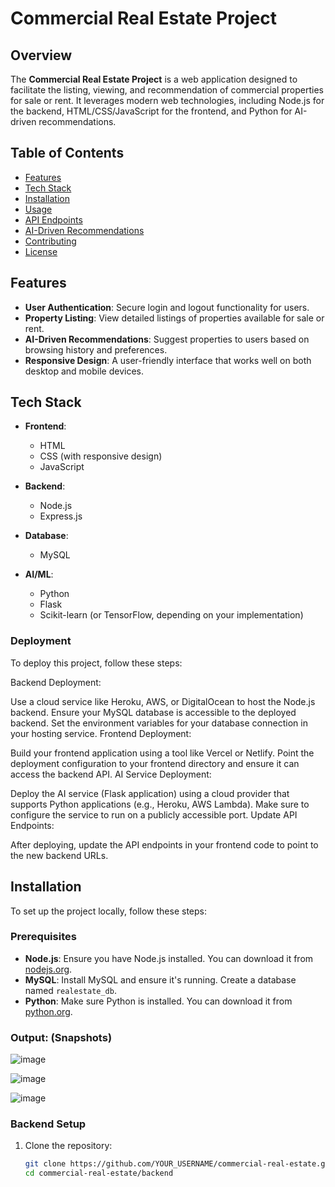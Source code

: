 # Commercial Real Estate Project

## Overview

The **Commercial Real Estate Project** is a web application designed to facilitate the listing, viewing, and recommendation of commercial properties for sale or rent. It leverages modern web technologies, including Node.js for the backend, HTML/CSS/JavaScript for the frontend, and Python for AI-driven recommendations.

## Table of Contents

- [Features](#features)
- [Tech Stack](#tech-stack)
- [Installation](#installation)
- [Usage](#usage)
- [API Endpoints](#api-endpoints)
- [AI-Driven Recommendations](#ai-driven-recommendations)
- [Contributing](#contributing)
- [License](#license)

## Features

- **User Authentication**: Secure login and logout functionality for users.
- **Property Listing**: View detailed listings of properties available for sale or rent.
- **AI-Driven Recommendations**: Suggest properties to users based on browsing history and preferences.
- **Responsive Design**: A user-friendly interface that works well on both desktop and mobile devices.

## Tech Stack

- **Frontend**: 
  - HTML
  - CSS (with responsive design)
  - JavaScript

- **Backend**: 
  - Node.js
  - Express.js

- **Database**: 
  - MySQL

- **AI/ML**: 
  - Python
  - Flask
  - Scikit-learn (or TensorFlow, depending on your implementation)
 
### Deployment
To deploy this project, follow these steps:

Backend Deployment:

Use a cloud service like Heroku, AWS, or DigitalOcean to host the Node.js backend.
Ensure your MySQL database is accessible to the deployed backend.
Set the environment variables for your database connection in your hosting service.
Frontend Deployment:

Build your frontend application using a tool like Vercel or Netlify.
Point the deployment configuration to your frontend directory and ensure it can access the backend API.
AI Service Deployment:

Deploy the AI service (Flask application) using a cloud provider that supports Python applications (e.g., Heroku, AWS Lambda).
Make sure to configure the service to run on a publicly accessible port.
Update API Endpoints:

After deploying, update the API endpoints in your frontend code to point to the new backend URLs.

## Installation

To set up the project locally, follow these steps:

### Prerequisites

- **Node.js**: Ensure you have Node.js installed. You can download it from [nodejs.org](https://nodejs.org/).
- **MySQL**: Install MySQL and ensure it's running. Create a database named `realestate_db`.
- **Python**: Make sure Python is installed. You can download it from [python.org](https://www.python.org/).

### Output: (Snapshots)

![image](https://github.com/user-attachments/assets/0e6e9cce-0c97-4227-8ada-c14a32deeeea)

![image](https://github.com/user-attachments/assets/4bac5532-e8c3-4c69-abba-6d02c1a4d767)

![image](https://github.com/user-attachments/assets/4728f0f7-0860-4f92-9b51-ba1e773e936a)


### Backend Setup

1. Clone the repository:
   ```bash
   git clone https://github.com/YOUR_USERNAME/commercial-real-estate.git
   cd commercial-real-estate/backend
